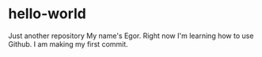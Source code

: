 # hello-world
Just another repository
My name's Egor. Right now I'm learning how to use Github.  I am making my first commit. 
